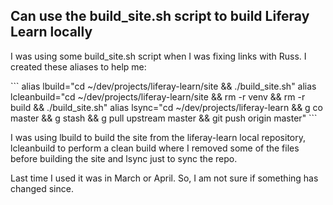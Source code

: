 ## Can use the build_site.sh script to build Liferay Learn locally

I was using some build_site.sh script when I was fixing links with Russ. I created these aliases to help me:

\`\`\`
alias lbuild="cd ~/dev/projects/liferay-learn/site && ./build_site.sh"
alias lcleanbuild="cd ~/dev/projects/liferay-learn/site && rm -r venv && rm -r build && ./build_site.sh"
alias lsync="cd ~/dev/projects/liferay-learn && g co master && g stash && g pull upstream master && git push origin master"
\`\`\`

I was using lbuild to build the site from the liferay-learn local repository, lcleanbuild to perform a clean build where I removed some of the files before building the site and lsync just to sync the repo.

Last time I used it was in March or April. So, I am not sure if something has changed since.